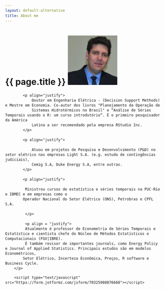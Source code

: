 ```yaml
---
layout: default-alternative
title: About me
---
```


# {{ page.title }} <img src="/images/pedro.jpg" class="img-circle" alt="Pedro Costa Ferreira" width="160px" height="160px">

<div class = "row">
<div class="bs-callout bs-callout-default">
              
            <p align="justify">
                Doutor em Engenharia Elétrica - (Decision Support Methods) e Mestre em Economia. Co-autor dos livros "Planejamento da Operação de 
                Sistemas Hidrotérmicos no Brasil" e “Análise de Séries Temporais usando o R: um curso introdutório”. É o primeiro pesquisador da América 
                Latina a ser recomendado pela empresa RStudio Inc.
            </p>
            
            <p align="justify">
            
                Atuou em projetos de Pesquisa e Desenvolvimento (P&D) no setor elétrico nas empresas Light S.A. (e.g. estudo de contingências judiciais), 
                Cemig S.A, Duke Energy S.A, entre outras.
            </p>
            
            <p align="justify"> 
             
             Ministrou cursos de estatística e séries temporais na PUC-Rio e IBMEC e em empresas como o 
            Operador Nacional do Setor Elétrico (ONS), Petrobras e CPFL S.A.
             
             </p>
             
             <p align = "justify">
             Atualmente é professor de Econometria de Séries Temporais e Estatística e cientista chefe do Núcleo de Métodos Estatísticos e Computacionais (FGV|IBRE).
             É também revisor de importantes journals, como Energy Policy e Journal of Applied Statistics. Principais estudos são em modelos Econométricos, 
            Setor Elétrico, Incerteza Econômica, Preços, R software e Business Cycle.
        </p>
</div> 
 
        <script type="text/javascript" src="https://form.jotformz.com/jsform/70325908876668"></script>
 
 


  
</div>